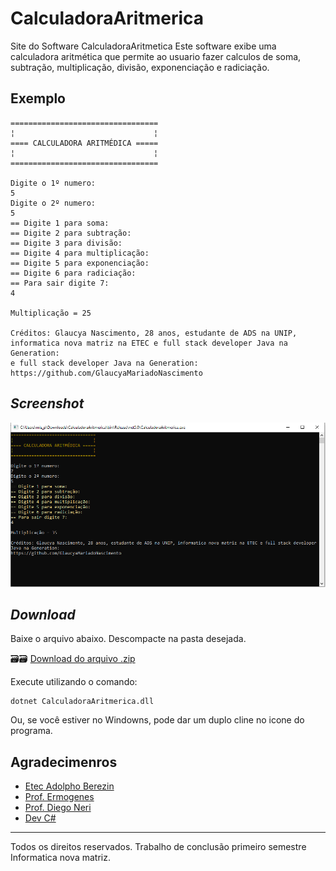 # CalculadoraAritmerica
Site do Software CalculadoraAritmetica
Este software exibe uma calculadora aritmética que permite ao usuario fazer calculos de soma, subtração, multiplicação, divisão, exponenciação e radiciação.

## Exemplo

```
=================================                                      
¦                               ¦                                       
==== CALCULADORA ARITMÉDICA =====
¦                               ¦ 
=================================

Digite o 1º numero: 
5
Digite o 2º numero: 
5
== Digite 1 para soma:      
== Digite 2 para subtração: 
== Digite 3 para divisão:
== Digite 4 para multiplicação:
== Digite 5 para exponenciação:
== Digite 6 para radiciação:
== Para sair digite 7:
4

Multiplicação = 25

Créditos: Glaucya Nascimento, 28 anos, estudante de ADS na UNIP, informatica nova matriz na ETEC e full stack developer Java na Generation:       
e full stack developer Java na Generation:
https://github.com/GlaucyaMariadoNascimento
```

## _Screenshot_
![Tela do programa em execução](Tela.png)
## _Download_

Baixe o arquivo abaixo. Descompacte na pasta desejada.

🗃🗃 [Download do arquivo .zip](dist/CalculadoraAritmetica.zip)

Execute utilizando o comando: 

```
dotnet CalculadoraAritmerica.dll
```

Ou, se você estiver no Windowns, pode dar um duplo cline no icone do programa.

## Agradecimenros

- [Etec Adolpho Berezin](http://eteab.com.br/cms/)
- [Prof. Ermogenes](https://github.com/ermogenes)
- [Prof. Diego Neri](https://github.com/diegoneri)
- [Dev C#](https://github.com/GlaucyaMariadoNascimento/CalculadoraAritmerica)

---

Todos os direitos reservados. Trabalho de conclusão primeiro semestre Informatica nova matriz.

